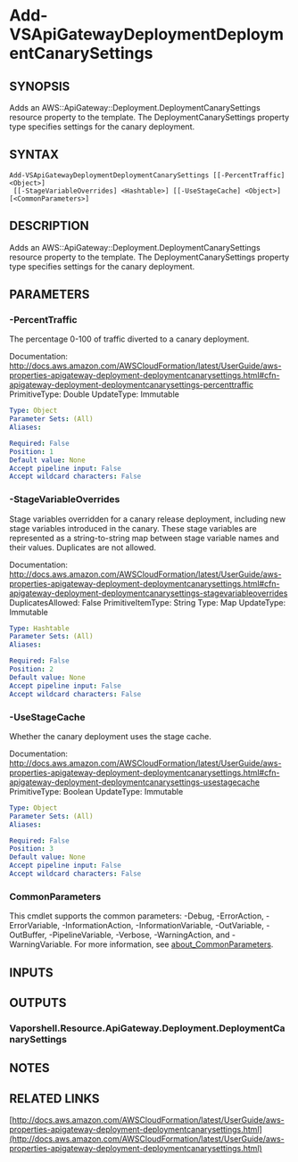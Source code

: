 # Add-VSApiGatewayDeploymentDeploymentCanarySettings

## SYNOPSIS
Adds an AWS::ApiGateway::Deployment.DeploymentCanarySettings resource property to the template.
The DeploymentCanarySettings property type specifies settings for the canary deployment.

## SYNTAX

```
Add-VSApiGatewayDeploymentDeploymentCanarySettings [[-PercentTraffic] <Object>]
 [[-StageVariableOverrides] <Hashtable>] [[-UseStageCache] <Object>] [<CommonParameters>]
```

## DESCRIPTION
Adds an AWS::ApiGateway::Deployment.DeploymentCanarySettings resource property to the template.
The DeploymentCanarySettings property type specifies settings for the canary deployment.

## PARAMETERS

### -PercentTraffic
The percentage 0-100 of traffic diverted to a canary deployment.

Documentation: http://docs.aws.amazon.com/AWSCloudFormation/latest/UserGuide/aws-properties-apigateway-deployment-deploymentcanarysettings.html#cfn-apigateway-deployment-deploymentcanarysettings-percenttraffic
PrimitiveType: Double
UpdateType: Immutable

```yaml
Type: Object
Parameter Sets: (All)
Aliases:

Required: False
Position: 1
Default value: None
Accept pipeline input: False
Accept wildcard characters: False
```

### -StageVariableOverrides
Stage variables overridden for a canary release deployment, including new stage variables introduced in the canary.
These stage variables are represented as a string-to-string map between stage variable names and their values.
Duplicates are not allowed.

Documentation: http://docs.aws.amazon.com/AWSCloudFormation/latest/UserGuide/aws-properties-apigateway-deployment-deploymentcanarysettings.html#cfn-apigateway-deployment-deploymentcanarysettings-stagevariableoverrides
DuplicatesAllowed: False
PrimitiveItemType: String
Type: Map
UpdateType: Immutable

```yaml
Type: Hashtable
Parameter Sets: (All)
Aliases:

Required: False
Position: 2
Default value: None
Accept pipeline input: False
Accept wildcard characters: False
```

### -UseStageCache
Whether the canary deployment uses the stage cache.

Documentation: http://docs.aws.amazon.com/AWSCloudFormation/latest/UserGuide/aws-properties-apigateway-deployment-deploymentcanarysettings.html#cfn-apigateway-deployment-deploymentcanarysettings-usestagecache
PrimitiveType: Boolean
UpdateType: Immutable

```yaml
Type: Object
Parameter Sets: (All)
Aliases:

Required: False
Position: 3
Default value: None
Accept pipeline input: False
Accept wildcard characters: False
```

### CommonParameters
This cmdlet supports the common parameters: -Debug, -ErrorAction, -ErrorVariable, -InformationAction, -InformationVariable, -OutVariable, -OutBuffer, -PipelineVariable, -Verbose, -WarningAction, and -WarningVariable. For more information, see [about_CommonParameters](http://go.microsoft.com/fwlink/?LinkID=113216).

## INPUTS

## OUTPUTS

### Vaporshell.Resource.ApiGateway.Deployment.DeploymentCanarySettings
## NOTES

## RELATED LINKS

[http://docs.aws.amazon.com/AWSCloudFormation/latest/UserGuide/aws-properties-apigateway-deployment-deploymentcanarysettings.html](http://docs.aws.amazon.com/AWSCloudFormation/latest/UserGuide/aws-properties-apigateway-deployment-deploymentcanarysettings.html)

